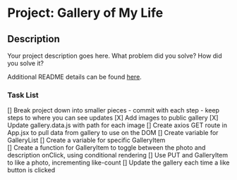 # Project: Gallery of My Life



## Description

Your project description goes here. What problem did you solve? How did you solve it?

Additional README details can be found [here](https://github.com/PrimeAcademy/readme-template/blob/master/README.md).

### Task List

[] Break project down into smaller pieces
    - commit with each step
    - keep steps to where you can see updates
[X] Add images to public gallery
    [X] Update gallery.data.js with path for each image
[] Create axios GET route in App.jsx to pull data from gallery to use on the DOM
[] Create variable for GalleryList
[] Create a variable for specific GalleryItem  
    [] Create a function for GalleryItem to toggle between the photo and description onClick, using conditional rendering
    [] Use PUT and GalleryItem to like a photo, incrementing like-count
[] Update the gallery each time a like button is clicked
